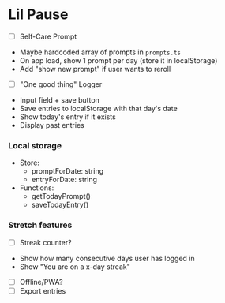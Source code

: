 # Lil Pause

- [ ] Self-Care Prompt

- Maybe hardcoded array of prompts in `prompts.ts`
- On app load, show 1 prompt per day (store it in localStorage)
- Add "show new prompt" if user wants to reroll

- [ ] "One good thing" Logger

- Input field + save button
- Save entries to localStorage with that day's date
- Show today's entry if it exists
- Display past entries

### Local storage

- Store:
  - promptForDate: string
  - entryForDate: string
- Functions:
  - getTodayPrompt()
  - saveTodayEntry()

### Stretch features

- [ ] Streak counter?

- Show how many consecutive days user has logged in
- Show "You are on a x-day streak"

- [ ] Offline/PWA?
- [ ] Export entries
